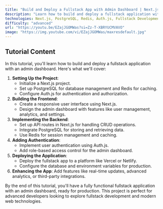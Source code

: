 ```yaml
---
title: "Build and Deploy a Fullstack App with Admin Dashboard | Next.js, PostgreSQL, Redis, Auth.js"
description: "Learn how to build and deploy a fullstack application with an admin dashboard using Next.js, PostgreSQL, Redis, and Auth.js. This tutorial covers frontend, backend, database integration, and deployment."
technologies: Next.js, PostgreSQL, Redis, Auth.js, Fullstack Development
difficulty: "advanced"
url: "https://youtu.be/EZajJGOMWas?si=Zz-T-XBRYUCMVAVO"
image: "https://img.youtube.com/vi/EZajJGOMWas/maxresdefault.jpg"
---
```


## Tutorial Content

In this tutorial, you'll learn how to build and deploy a fullstack application with an admin dashboard. Here's what we'll cover:

1. **Setting Up the Project**:
   - Initialize a Next.js project.
   - Set up PostgreSQL for database management and Redis for caching.
   - Configure Auth.js for authentication and authorization.
2. **Building the Frontend**:
   - Create a responsive user interface using Next.js.
   - Design the admin dashboard with features like user management, analytics, and settings.
3. **Implementing the Backend**:
   - Set up API routes in Next.js for handling CRUD operations.
   - Integrate PostgreSQL for storing and retrieving data.
   - Use Redis for session management and caching.
4. **Adding Authentication**:
   - Implement user authentication using Auth.js.
   - Add role-based access control for the admin dashboard.
5. **Deploying the Application**:
   - Deploy the fullstack app to a platform like Vercel or Netlify.
   - Configure the database and environment variables for production.
6. **Enhancing the App**: Add features like real-time updates, advanced analytics, or third-party integrations.

By the end of this tutorial, you'll have a fully functional fullstack application with an admin dashboard, ready for production. This project is perfect for advanced developers looking to explore fullstack development and modern web technologies.